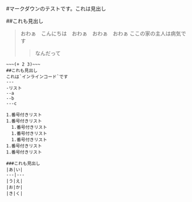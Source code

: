 #マークダウンのテストです。これは見出し

##これも見出し

> おわぁ　こんにちは　おわぁ　おわぁ　おわぁ
> ここの家の主人は病気です
>>なんだって


~~~printf "hello world~~~
~~~(+ 2 3)~~~
##これも見出し
これは`インラインコード`です
---
-リスト
--a
--b
---c

1.番号付きリスト
1.番号付きリスト
  1.番号付きリスト
  1.番号付きリスト
  1.番号付きリスト
1.番号付きリスト
1.番号付きリスト

###これも見出し
|あ|い|
---|---
|う|え|
|お|か|
|き|く|
